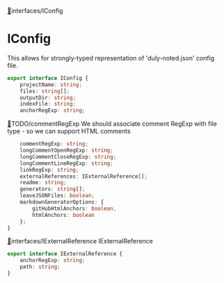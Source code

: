 
 <a name="interfaces-iconfig" id="interfaces-iconfig" ></a>[🔗](#user-content-interfaces-iconfig)interfaces/IConfig

# IConfig

This allows for strongly-typed representation of 'duly-noted.json' config file.

```typescript
export interface IConfig {
    projectName: string;
    files: string[];
    outputDir: string;
    indexFile: string;
    anchorRegExp: string;
```
 <a name="todo-commentregexp" id="todo-commentregexp" ></a>[🔗](#user-content-todo-commentregexp)TODO/commentRegExp We should associate comment RegExp with file type - so we can support HTML comments
```typescript
    commentRegExp: string;
    longCommentOpenRegExp: string;
    longCommentCloseRegExp: string;
    longCommentLineRegExp: string;
    linkRegExp: string;
    externalReferences: IExternalReference[];
    readme: string;
    generators: string[];
    leaveJSONFiles: boolean;
    markdownGeneratorOptions: {
        gitHubHtmlAnchors: boolean,
        htmlAnchors: boolean
    };
}

```
 <a name="interfaces-iexternalreference" id="interfaces-iexternalreference" ></a>[🔗](#user-content-interfaces-iexternalreference)interfaces/IExternalReference
IExternalReference

```typescript
export interface IExternalReference {
    anchorRegExp: string;
    path: string;
}
```